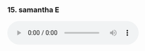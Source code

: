 <h3>15. samantha E</h3>
<audio controls controlsList="nodownload">
  <source src="samantha E.mp3" type="audio/mpeg">
